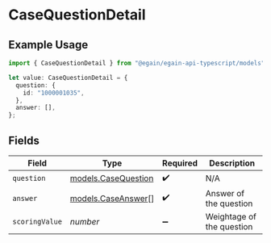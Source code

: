 # CaseQuestionDetail

## Example Usage

```typescript
import { CaseQuestionDetail } from "@egain/egain-api-typescript/models";

let value: CaseQuestionDetail = {
  question: {
    id: "1000001035",
  },
  answer: [],
};
```

## Fields

| Field                                            | Type                                             | Required                                         | Description                                      |
| ------------------------------------------------ | ------------------------------------------------ | ------------------------------------------------ | ------------------------------------------------ |
| `question`                                       | [models.CaseQuestion](../models/casequestion.md) | :heavy_check_mark:                               | N/A                                              |
| `answer`                                         | [models.CaseAnswer](../models/caseanswer.md)[]   | :heavy_check_mark:                               | Answer of the question                           |
| `scoringValue`                                   | *number*                                         | :heavy_minus_sign:                               | Weightage of the question                        |